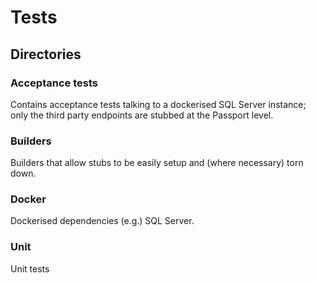 # Tests

## Directories

### Acceptance tests

Contains acceptance tests talking to a dockerised SQL Server instance; only the third party endpoints are stubbed at the Passport level.

### Builders

Builders that allow stubs to be easily setup and (where necessary) torn down.

### Docker

Dockerised dependencies (e.g.) SQL Server.

### Unit

Unit tests
